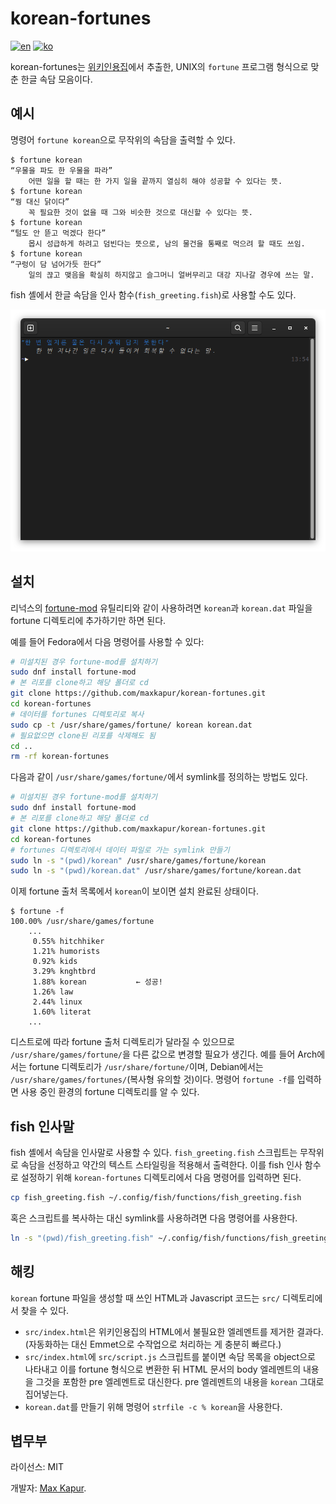 # korean-fortunes

[![en](https://img.shields.io/badge/lang-en-green.svg)](./README.md)
[![ko](https://img.shields.io/badge/lang-ko-red.svg)](./README.ko.md)

korean-fortunes는 [위키인용집](https://ko.wikiquote.org/wiki/%EA%B0%80%EB%82%98%EB%8B%A4%EC%88%9C_%ED%95%9C%EA%B5%AD_%EC%86%8D%EB%8B%B4)에서 추출한, UNIX의 `fortune` 프로그램 형식으로 맞춘 한글 속담 모음이다.

## 예시

명령어 `fortune korean`으로 무작위의 속담을 출력할 수 있다.

````text
$ fortune korean
“우물을 파도 한 우물을 파라”
    어떤 일을 할 때는 한 가지 일을 끝까지 열심히 해야 성공할 수 있다는 뜻.
$ fortune korean
“꿩 대신 닭이다”
    꼭 필요한 것이 없을 때 그와 비슷한 것으로 대신할 수 있다는 뜻.
$ fortune korean
“털도 안 뜯고 먹겠다 한다”
    몹시 성급하게 하려고 덤빈다는 뜻으로, 남의 물건을 통째로 먹으려 할 때도 쓰임.
$ fortune korean
“구렁이 담 넘어가듯 한다”
    일의 끊고 맺음을 확실히 하지않고 슬그머니 얼버무리고 대강 지나갈 경우에 쓰는 말.
````

fish 셸에서 한글 속담을 인사 함수(`fish_greeting.fish`)로 사용할 수도 있다.

![fish 셸의 프롬프트와 `fish_greeting.fish` 스크립트가 출력한 하나의 속담. 이번에 선정된 속담은 “한 번 엎지른 물은 다시 주워 담지 못한다”이며 그뜻은 “한 번 지나간 일은 다시 돌이켜 회복할 수 없다는 말”이란다.](./example.png)

## 설치

리넉스의 [fortune-mod](https://github.com/shlomif/fortune-mod) 유틸리티와 같이 사용하려면 `korean`과 `korean.dat` 파일을 fortune 디렉토리에 추가하기만 하면 된다.

예를 들어 Fedora에서 다음 명령어를 사용할 수 있다:

````bash
# 미설치된 경우 fortune-mod를 설치하기
sudo dnf install fortune-mod
# 본 리포를 clone하고 해당 폴더로 cd
git clone https://github.com/maxkapur/korean-fortunes.git
cd korean-fortunes
# 데이터를 fortunes 디렉토리로 복사
sudo cp -t /usr/share/games/fortune/ korean korean.dat
# 필요없으면 clone된 리포를 삭제해도 됨
cd ..
rm -rf korean-fortunes
````

다음과 같이 `/usr/share/games/fortune/`에서 symlink를 정의하는 방법도 있다.

````bash
# 미설치된 경우 fortune-mod를 설치하기
sudo dnf install fortune-mod
# 본 리포를 clone하고 해당 폴더로 cd
git clone https://github.com/maxkapur/korean-fortunes.git
cd korean-fortunes
# fortunes 디렉토리에서 데이터 파일로 가는 symlink 만들기
sudo ln -s "(pwd)/korean" /usr/share/games/fortune/korean
sudo ln -s "(pwd)/korean.dat" /usr/share/games/fortune/korean.dat
````

이제 fortune 출처 목록에서 `korean`이 보이면 설치 완료된 상태이다.

````text
$ fortune -f
100.00% /usr/share/games/fortune
    ...
     0.55% hitchhiker
     1.21% humorists
     0.92% kids
     3.29% knghtbrd
     1.88% korean           ← 성공!
     1.26% law
     2.44% linux
     1.60% literat
    ...
````

디스트로에 따라 fortune 출처 디렉토리가 달라질 수 있으므로 `/usr/share/games/fortune/`을 다른 값으로 변경할 필요가 생긴다. 예를 들어 Arch에서는 fortune 디렉토리가 `/usr/share/fortune/`이며, 
Debian에서는 `/usr/share/games/fortunes/`(복사형 유의할 것)이다. 명령어 `fortune -f`를 입력하면 사용 중인 환경의 fortune 디렉토리를 알 수 있다.

## fish 인사말

fish 셸에서 속담을 인사말로 사용할 수 있다. `fish_greeting.fish` 스크립트는 무작위로 속담을 선정하고 약간의 텍스트 스타일링을 적용해서 출력한다. 이를 fish 인사 함수로 설정하기 위해 `korean-fortunes` 디렉토리에서 다음 명령어를 입력하면 된다.

````bash
cp fish_greeting.fish ~/.config/fish/functions/fish_greeting.fish
````

혹은 스크립트를 복사하는 대신 symlink를 사용하려면 다음 명령어를 사용한다.

````bash
ln -s "(pwd)/fish_greeting.fish" ~/.config/fish/functions/fish_greeting.fish
````

## 해킹

`korean` fortune 파일을 생성할 때 쓰인 HTML과 Javascript 코드는 `src/` 디렉토리에서 찾을 수 있다. 

- `src/index.html`은 위키인용집의 HTML에서 불필요한 엘레멘트를 제거한 결과다. (자동화하는 대신 Emmet으로 수작업으로 처리하는 게 충분히 빠르다.)
- `src/index.html`에 `src/script.js` 스크립트를 붙이면 속담 목록을 object으로 나타내고 이를 fortune 형식으로 변환한 뒤 HTML 문서의 body 엘레멘트의 내용을 그것을 포함한 pre 엘레멘트로 대신한다. pre 엘레멘트의 내용을 `korean` 그대로 집어넣는다.
- `korean.dat`를 만들기 위해 명령어 `strfile -c % korean`을 사용한다.

## 볍무부

라이선스: MIT

개발자: [Max Kapur](https://maxkapur.com).
